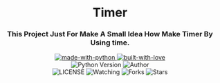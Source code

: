<h1 align="center"> 
    Timer
</h1>

<h3 align="center"> 
    This Project Just For Make A Small Idea How Make Timer By Using time.
</h3>

<p align="center">
    <a href="https://python.org">
        <img src="http://forthebadge.com/images/badges/made-with-python.svg" alt="made-with-python">
    </a>
    <a href="https://GitHub.com/MeshariRed">
        <img src="http://ForTheBadge.com/images/badges/built-with-love.svg" alt="built-with-love">
    </a> <br>
    <img src="https://img.shields.io/badge/python-3.9-green?style=for-the-badge&logo=appveyor" alt="Python Version">
    <img title="Author" src="https://img.shields.io/badge/Author-MeshariRed-blue.svg?color=54aeff&style=for-the-badge&logo=github" /><br>
    <img src="https://img.shields.io/github/license/MeshariRed/Timer.svg" alt="LICENSE">
    <img src="https://img.shields.io/github/watchers/MeshariRed/Timer.svg" alt="Watching">
    <img src="https://img.shields.io/github/forks/MeshariRed/Timer.svg" alt="Forks">
    <img src="https://img.shields.io/github/stars/MeshariRed/Timer.svg" alt="Stars">
</p>
